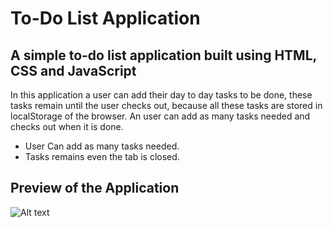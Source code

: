 # To-Do List Application
## A simple to-do list application built using HTML, CSS and JavaScript 


In this application a user can add their day to day tasks to be done, these tasks remain until the user checks out,
because all these tasks are stored in localStorage of the browser. An user can add as many tasks needed and checks out when it is done.

* User Can add as many tasks needed.
* Tasks remains even the tab is closed.

## Preview of the Application

![Alt text](/relative/path/to/img.jpg?raw=true "Without Tasks")
